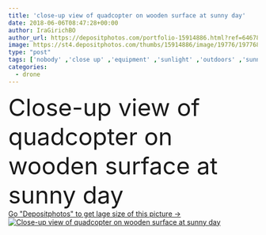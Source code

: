 ```yaml
---
title: 'close-up view of quadcopter on wooden surface at sunny day'
date: 2018-06-06T08:47:28+00:00
author: IraGirichBO
author_url: https://depositphotos.com/portfolio-15914886.html?ref=64678756
image: https://st4.depositphotos.com/thumbs/15914886/image/19776/197768644/api_thumb_450.jpg?forcejpeg=true
type: "post"
tags: ['nobody' ,'close up' ,'equipment' ,'sunlight' ,'outdoors' ,'sunny' ,'wooden' ,'technology' ,'modern' ,'wireless' ,'digital' ,'remote' ,'surface' ,'flight' ,'innovation' ,'control' ,'gadget' ,'recorder' ,'daylight' ,'daytime' ,'copter' ,'controlled' ,'drone' ,'copy space' ,'hexacopter' ,'multicopter' ,'quadrocopter' ,'quadcopter' ,'quadrotor' ,'multi copter' ]
categories: 
  - drone
---
```

<div aling="center">
            <font size="60"> Close-up view of quadcopter on wooden surface at sunny day</font>   
</div>
<div>
    <a href='https://depositphotos.com/197768644/stock-photo-close-view-quadcopter-wooden-surface.html?ref=64678756' target=_blank > Go "Depositphotos" to get lage size of this picture ->
        <img href='https://depositphotos.com/197768644/stock-photo-close-view-quadcopter-wooden-surface.html?ref=64678756' src='https://st4.depositphotos.com/15914886/19776/i/950/depositphotos_197768644-stock-photo-close-view-quadcopter-wooden-surface.jpg?forcejpeg=true' alt='Close-up view of quadcopter on wooden surface at sunny day' >
    </a>
</div>
